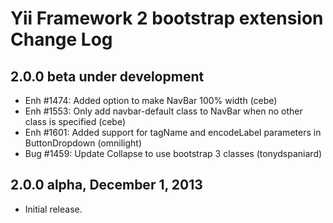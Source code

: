 Yii Framework 2 bootstrap extension Change Log
==============================================

2.0.0 beta under development
----------------------------

- Enh #1474: Added option to make NavBar 100% width (cebe)
- Enh #1553: Only add navbar-default class to NavBar when no other class is specified (cebe)
- Enh #1601: Added support for tagName and encodeLabel parameters in ButtonDropdown (omnilight)
- Bug #1459: Update Collapse to use bootstrap 3 classes (tonydspaniard)

2.0.0 alpha, December 1, 2013
-----------------------------

- Initial release.
